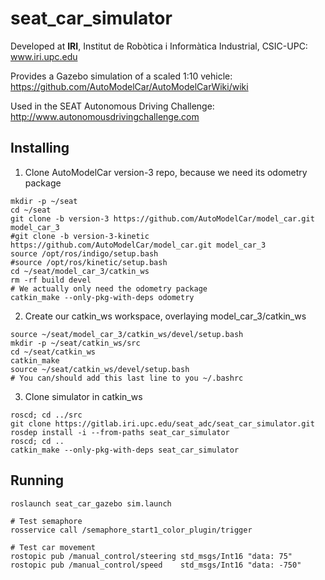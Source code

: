 # seat_car_simulator

Developed at **IRI**, Institut de Robòtica i Informàtica Industrial, CSIC-UPC:  
www.iri.upc.edu

Provides a Gazebo simulation of a scaled 1:10 vehicle:  
https://github.com/AutoModelCar/AutoModelCarWiki/wiki

Used in the SEAT Autonomous Driving Challenge:  
http://www.autonomousdrivingchallenge.com

## Installing


1. Clone AutoModelCar version-3 repo, because we need its odometry package
```
mkdir -p ~/seat
cd ~/seat
git clone -b version-3 https://github.com/AutoModelCar/model_car.git model_car_3
#git clone -b version-3-kinetic https://github.com/AutoModelCar/model_car.git model_car_3
source /opt/ros/indigo/setup.bash
#source /opt/ros/kinetic/setup.bash
cd ~/seat/model_car_3/catkin_ws
rm -rf build devel
# We actually only need the odometry package
catkin_make --only-pkg-with-deps odometry
```

2. Create our catkin_ws workspace, overlaying model_car_3/catkin_ws
```
source ~/seat/model_car_3/catkin_ws/devel/setup.bash
mkdir -p ~/seat/catkin_ws/src
cd ~/seat/catkin_ws
catkin_make
source ~/seat/catkin_ws/devel/setup.bash
# You can/should add this last line to you ~/.bashrc
```


3. Clone simulator in catkin_ws
```
roscd; cd ../src
git clone https://gitlab.iri.upc.edu/seat_adc/seat_car_simulator.git
rosdep install -i --from-paths seat_car_simulator
roscd; cd ..
catkin_make --only-pkg-with-deps seat_car_simulator
```

## Running 

```
roslaunch seat_car_gazebo sim.launch

# Test semaphore
rosservice call /semaphore_start1_color_plugin/trigger

# Test car movement
rostopic pub /manual_control/steering std_msgs/Int16 "data: 75"
rostopic pub /manual_control/speed    std_msgs/Int16 "data: -750"
```